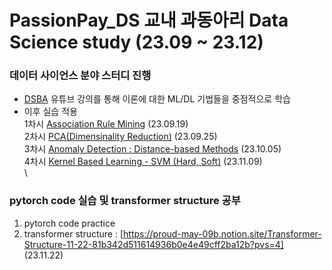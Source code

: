 # PassionPay_DS 교내 과동아리 Data Science study (23.09 ~ 23.12)

### 데이터 사이언스 분야 스터디 진행
* [DSBA](https://www.youtube.com/playlist?list=PLetSlH8YjIfWMdw9AuLR5ybkVvGcoG2EW) 유튜브 강의를 통해 이론에 대한 ML/DL 기법들을 중점적으로 학습
* 이후 실습 적용
\
1차시 [Association Rule Mining](https://proud-may-09b.notion.site/Association-Rule-Mining-9-19-1-41a204ec931e4d58a869ce7e64896bcd?pvs=4) (23.09.19) \
2차시 [PCA(Dimensinality Reduction)](https://proud-may-09b.notion.site/Dimensinality-Reduction-PCA-Principal-Component-Analysis-9-25-2-3098510b099c4116ad0c507bf7f2db59?pvs=4) (23.09.25) \
3차시 [Anomaly Detection : Distance-based Methods](https://proud-may-09b.notion.site/Anomaly-Detection-Distance-based-Methods-10-5-3-17585cbd75804c87adee282fd1d44afd?pvs=4)  (23.10.05) \
4차시 [Kernel Based Learning - SVM (Hard, Soft)](https://proud-may-09b.notion.site/Kernal-based-learning-SVM-hard-soft-0867521e83714ff18b099bbca91abe1b?pvs=4) (23.11.09)
\
\
### pytorch code 실습 및 transformer structure 공부
1. pytorch code practice
2. transformer structure : [https://proud-may-09b.notion.site/Transformer-Structure-11-22-81b342d511614936b0e4e49cff2ba12b?pvs=4] (23.11.22)
